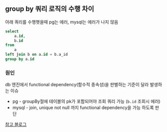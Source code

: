 ## group by 쿼리 로직의 수행 차이

아래 쿼리를 수행햇을때 pg는 에러, mysql는 에러가 나지 않음
```sql
select
    a.id,
    b.id
from
    a
left join b on a.id = b.a_id
group by a.id
```

### 원인
db 엔진에서 functional dependency(함수적 종속성)을 판별하는 기준이 달라 발생하는 이슈     
- pg - groupBy절에 테이블의 pk가 포함되어야 조회 쿼리 가능 (`b.id` 조회시 에러)
- mysql - join, unique not null 까지 functional dependency을 가능 하도록 판단

[참고 블로그](https://myeongil.tistory.com/entry/Mysql-%EA%B3%BC-PostgreSQL-GroupBy-%EC%B0%A8%EC%9D%B4)


